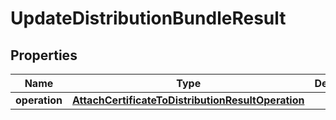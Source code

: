 

# UpdateDistributionBundleResult


## Properties

| Name | Type | Description | Notes |
|------------ | ------------- | ------------- | -------------|
|**operation** | [**AttachCertificateToDistributionResultOperation**](AttachCertificateToDistributionResultOperation.md) |  |  [optional] |



